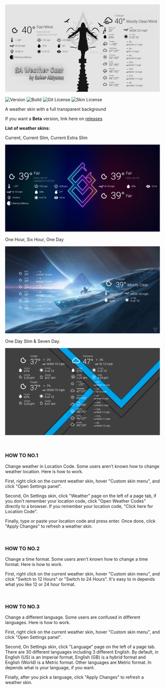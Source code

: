 ![SA Weather Cast](https://github.com/SaberAkiyama/SAWeatherCast/blob/master/GitHub_Resources/Weather%20Cast%202(UpResNet10)(scale)(x1.000000).png)

![Version](https://img.shields.io/static/v1?label=Version&message=1.0.1&color=4169e1&style=for-the-badge&link=https://github.com/SaberAkiyama/SAWeatherCast/releases/latest) ![Build](https://img.shields.io/static/v1?label=Build&message=Release&color=e14169&style=for-the-badge&link=https://github.com/SaberAkiyama/SAWeatherCast/blob/concept/README.md) ![Git License](https://img.shields.io/static/v1?label=GITLICENSE&message=CC0-1.0&color=ffd700&style=for-the-badge&link=https://github.com/SaberAkiyama/SAWeatherCast/raw/master/LICENSE) ![Skin License](https://img.shields.io/static/v1?label=SKINLICENSE&message=CC-BY-NC-SA-4.0&color=69e141&style=for-the-badge&link=https://creativecommons.org/licenses/by-nc-sa/4.0)

A weather skin with a full transparent background

If you want a <b>Beta</b> version, link here on <a href="https://github.com/SaberAkiyama/SAWeatherCast/releases">releases</a>

<b>List of weather skins:</b>

Current, Current Slim, Current Extra Slim

![Current Skin](https://github.com/SaberAkiyama/SAWeatherCast/blob/master/GitHub_Resources/Screenshot%20(10).png)

One Hour, Six Hour, One Day

![Hourly Skin](https://github.com/SaberAkiyama/SAWeatherCast/blob/master/GitHub_Resources/Screenshot%20(11).png)

One Day Slim & Seven Day.

![Daily Skin](https://github.com/SaberAkiyama/SAWeatherCast/blob/master/GitHub_Resources/Screenshot%20(12).png)

&nbsp;

### HOW TO NO.1

Change weather in Location Code.
Some users aren't known how to change weather location. Here is how to work.

First, right click on the current weather skin, hover "Custom skin menu", and click "Open Settings panel".

Second, On Settings skin, click "Weather" page on the left of a page tab,
if you don't remember your location code, click "Open Weather Codes" directly to a browser.
If you remember your location code, "Click here for Location Code".

Finally, type or paste your location code and press enter.
Once done, click "Apply Changes" to refresh a weather skin.

&nbsp;

### HOW TO NO.2

Change a time format.
Some users aren't known how to change a time format. Here is how to work.

First, right click on the current weather skin, hover "Custom skin menu",
and click "Switch to 12 Hours" or "Switch to 24 Hours".
It's easy to in depends what you like 12 or 24 hour format.

&nbsp;

### HOW TO NO.3

Change a different language.
Some users are confused in different languages. Here is how to work.

First, right click on the current weather skin, hover "Custom skin menu", and click "Open Settings panel".

Second, On Settings skin, click "Language" page on the left of a page tab.
There are 30 different languages including 3 different English.
By default, in English (US) is an Imperial format, English (GB) is a hybrid format
and English (World) is a Metric format. Other languages are Metric format.
In depends what is your language, if you want.

Finally, after you pick a language, click "Apply Changes" to refresh a weather skin.
